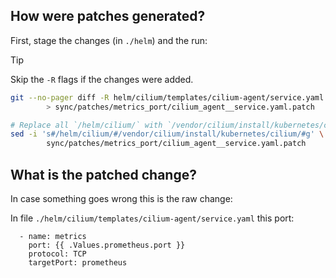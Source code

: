 ## How were patches generated?

First, stage the changes (in `./helm`) and the run:

> [!TIP]
> Skip the `-R` flags if the changes were added.

```bash
git --no-pager diff -R helm/cilium/templates/cilium-agent/service.yaml \
        > sync/patches/metrics_port/cilium_agent__service.yaml.patch

# Replace all `/helm/cilium/` with `/vendor/cilium/install/kubernetes/cilium/`.
sed -i 's#/helm/cilium/#/vendor/cilium/install/kubernetes/cilium/#g' \
        sync/patches/metrics_port/cilium_agent__service.yaml.patch
```

## What is the patched change?

In case something goes wrong this is the raw change:

In file `./helm/cilium/templates/cilium-agent/service.yaml` this port:

```
  - name: metrics
    port: {{ .Values.prometheus.port }}
    protocol: TCP
    targetPort: prometheus
```
